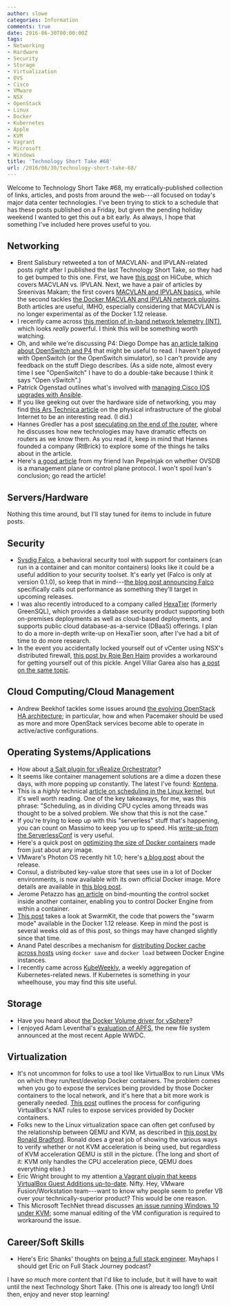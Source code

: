 ```yaml
---
author: slowe
categories: Information
comments: true
date: 2016-06-30T00:00:00Z
tags:
- Networking
- Hardware
- Security
- Storage
- Virtualization
- OVS
- Cisco
- VMware
- NSX
- OpenStack
- Linux
- Docker
- Kubernetes
- Apple
- KVM
- Vagrant
- Microsoft
- Windows
title: 'Technology Short Take #68'
url: /2016/06/30/technology-short-take-68/
---
```


Welcome to Technology Short Take #68, my erratically-published collection of links, articles, and posts from around the web---all focused on today's major data center technologies. I've been trying to stick to a schedule that has these posts published on a Friday, but given the pending holiday weekend I wanted to get this out a bit early. As always, I hope that something I've included here proves useful to you.

## Networking

* Brent Salisbury retweeted a ton of MACVLAN- and IPVLAN-related posts _right_ after I published the last Technology Short Take, so they had to get bumped to this one. First, we have [this post][link-1] on HiCube, which covers MACVLAN vs. IPVLAN. Next, we have a pair of articles by Sreenivas Makam; the first covers [MACVLAN and IPVLAN basics][link-2], while the second tackles [the Docker MACVLAN and IPVLAN network plugins][link-3]. Both articles are useful, IMHO, especially considering that MACVLAN is no longer experimental as of the Docker 1.12 release.
* I recently came across [this mention of in-band network telemetry (INT)][link-4], which looks _really_ powerful. I think this will be something worth watching.
* Oh, and while we're discussing P4: Diego Dompe has [an article talking about OpenSwitch and P4][link-7] that might be useful to read. I haven't played with OpenSwitch (or the OpenSwitch simulator), so I can't provide any feedback on the stuff Diego describes. (As a side note, almost every time I see "OpenSwitch" I have to do a double-take because I think it says "Open vSwitch".)
* Patrick Ogenstad outlines what's involved with [managing Cisco IOS upgrades with Ansible][link-21].
* If you like geeking out over the hardware side of networking, you may find [this Ars Technica article][link-27] on the physical infrastructure of the global Internet to be an interesting read. (I did.)
* Hannes Gredler has a post [speculating on the end of the router][link-28], where he discusses how new technologies may have dramatic effects on routers as we know them. As you read it, keep in mind that Hannes founded a company (RtBrick) to explore some of the things he talks about in the article.
* Here's [a good article][link-33] from my friend Ivan Pepelnjak on whether OVSDB is a management plane or control plane protocol. I won't spoil Ivan's conclusion; go read the article!

## Servers/Hardware

Nothing this time around, but I'll stay tuned for items to include in future posts.

## Security

* [Sysdig Falco][link-11], a behavioral security tool with support for containers (can run in a container and can monitor containers) looks like it could be a useful addition to your security toolset. It's early yet (Falco is only at version 0.1.0), so keep that in mind---[the blog post announcing Falco][link-12] specifically calls out performance as something they'll target in upcoming releases.
* I was also recently introduced to a company called [HexaTier][link-22] (formerly GreenSQL), which provides a database security product supporting both on-premises deployments as well as cloud-based deployments, and supports public cloud database-as-a-service (DBaaS) offerings. I plan to do a more in-depth write-up on HexaTier soon, after I've had a bit of time to do more research.
* In the event you accidentally locked yourself out of vCenter using NSX's distributed firewall, [this post by Roie Ben Haim][link-25] provides a workaround for getting yourself out of this pickle. Angel Villar Garea also has [a post on the same topic][link-29].

## Cloud Computing/Cloud Management

* Andrew Beekhof tackles some issues around [the evolving OpenStack HA architecture][link-32]; in particular, how and when Pacemaker should be used as more and more OpenStack services become able to operate in active/active configurations.

## Operating Systems/Applications

* How about [a Salt plugin for vRealize Orchestrator][link-8]?
* It seems like container management solutions are a dime a dozen these days, with more popping up constantly. The latest I've found: [Kontena][link-13].
* This is a _highly_ technical [article on scheduling in the Linux kernel][link-14], but it's well worth reading. One of the key takeaways, for me, was this phrase: "Scheduling, as in dividing CPU cycles among threads was thought to be a solved problem. We show that this is not the case."
* If you're trying to keep up with this "serverless" stuff that's happening, you can count on Massimo to keep you up to speed. His [write-up from the ServerlessConf][link-15] is very useful.
* Here's a quick post on [optimizing the size of Docker containers][link-16] made from just about any image.
* VMware's Photon OS recently hit 1.0; here's [a blog post][link-17] about the release.
* Consul, a distributed key-value store that sees use in a lot of Docker environments, is now available with its own official Docker image. More details are available in [this blog post][link-19].
* Jerome Petazzo has [an article][link-20] on bind-mounting the control socket inside another container, enabling you to control Docker Engine from within a container.
* [This post][link-23] takes a look at SwarmKit, the code that powers the "swarm mode" available in the Docker 1.12 release. Keep in mind the post is several weeks old as of this post, so things may have changed slightly since that time.
* Anand Patel describes a mechanism for [distributing Docker cache across hosts][link-24] using `docker save` and `docker load` between Docker Engine instances.
* I recently came across [KubeWeekly][link-26], a weekly aggregation of Kubernetes-related news. If Kubernetes is something in your wheelhouse, you may find this site useful.

## Storage

* Have you heard about [the Docker Volume driver for vSphere][link-18]?
* I enjoyed Adam Leventhal's [evaluation of APFS][link-30], the new file system announced at the most recent Apple WWDC.

## Virtualization

* It's not uncommon for folks to use a tool like VirtualBox to run Linux VMs on which they run/test/develop Docker containers. The problem comes when you go to expose the services being provided by those Docker containers to the local network, and it's here that a bit more work is generally needed. [This post][link-5] outlines the process for configuring VirtualBox's NAT rules to expose services provided by Docker containers.
* Folks new to the Linux virtualization space can often get confused by the relationship between QEMU and KVM, as described in [this post by Ronald Bradford][link-6]. Ronald does a great job of showing the various ways to verify whether or not KVM acceleration is being used, but regardless of KVM acceleration QEMU is still in the picture. (The long and short of it: KVM only handles the CPU acceleration piece, QEMU does everything else.)
* Eric Wright brought to my attention [a Vagrant plugin that keeps VirtualBox Guest Additions up-to-date][link-9]. Nifty. Hey, VMware Fusion/Workstation team---want to know why people seem to prefer VB over your technically-superior product? This would be one reason.
* This Microsoft TechNet thread discusses [an issue running Windows 10 under KVM][link-10]; some manual editing of the VM configuration is required to workaround the issue.

## Career/Soft Skills

* Here's Eric Shanks' thoughts on [being a full stack engineer][link-31]. Mayhaps I should get Eric on Full Stack Journey podcast?

I have _so much_ more content that I'd like to include, but it will have to wait until the next Technology Short Take. (This one is already too long!) Until then, enjoy and never stop learning!



[link-1]: http://hicu.be/macvlan-vs-ipvlan
[link-2]: https://sreeninet.wordpress.com/2016/05/29/macvlan-and-ipvlan/
[link-3]: https://sreeninet.wordpress.com/2016/05/29/docker-macvlan-and-ipvlan-network-plugins/
[link-4]: http://p4.org/p4/inband-network-telemetry/
[link-5]: https://blog.ouseful.info/2016/05/22/exposing-services-running-in-a-docker-container-running-in-virtualbox-to-other-computers-on-a-local-network/
[link-6]: http://ronaldbradford.com/blog/are-you-running-kvm-or-qemu-launched-instances-2016-05-19/
[link-7]: https://opennetgeek.wordpress.com/2016/05/09/openswitch-meets-p4/
[link-8]: https://solutionexchange.vmware.com/store/products/vrealize-orchestrator-salt-plugin
[link-9]: http://discoposse.com/2016/05/23/autoupdating-virtualbox-guest-additions-with-vagrant-vbguest/
[link-10]: https://social.technet.microsoft.com/Forums/en-US/695c8997-52cf-4c30-a3f7-f26a40dc703a/failed-install-of-build-10041-in-the-kvm-virtual-machine-system-thread-exception-not-handled?forum=WinPreview2014Setup
[link-11]: http://www.sysdig.org/falco/
[link-12]: https://sysdig.com/blog/sysdig-falco/
[link-13]: https://www.kontena.io
[link-14]: https://blog.acolyer.org/2016/04/26/the-linux-scheduler-a-decade-of-wasted-cores/
[link-15]: http://www.it20.info/2016/06/serverlessconf-2016-new-york-city-a-personal-report/
[link-16]: http://blog.xebia.com/how-to-create-the-smallest-possible-docker-container-of-any-image/
[link-17]: http://blogs.vmware.com/cloudnative/vmwares-photon-os-1-0-now-available/
[link-18]: https://github.com/vmware/docker-volume-vsphere
[link-19]: https://www.hashicorp.com/blog/official-consul-docker-image.html
[link-20]: http://jpetazzo.github.io/2016/04/03/one-container-to-rule-them-all/
[link-21]: https://networklore.com/ansible-ios-upgrade/
[link-22]: http://www.hexatier.com/
[link-23]: https://blog.replicated.com/2016/06/08/first-look-at-swarmkit/
[link-24]: http://blog.runnable.com/post/145362675491/distributing-docker-cache-across-hosts
[link-25]: http://www.routetocloud.com/2014/05/create-firewall-rules-that-blocked-your-own-vc/
[link-26]: https://kubeweekly.com
[link-27]: http://arstechnica.com/information-technology/2016/05/how-the-internet-works-submarine-cables-data-centres-last-mile/1/
[link-28]: https://medium.com/hyperscale-routing/the-end-of-the-router-e4d769aea60f#.6f8w4f9p6
[link-29]: https://avillargarea.wordpress.com/2016/06/17/recovering-access-to-vcenter-after-blocking-it-with-nsx-dfw/
[link-30]: http://arstechnica.com/apple/2016/06/a-zfs-developers-analysis-of-the-good-and-bad-in-apples-new-apfs-file-system/1/
[link-31]: http://theithollow.com/2016/05/31/wanna-full-stack-engineer/
[link-32]: http://blog.clusterlabs.org/blog/2016/next-openstack-ha-arch
[link-33]: http://blog.ipspace.net/2016/06/is-ovsdb-control-or-management-plane.html
